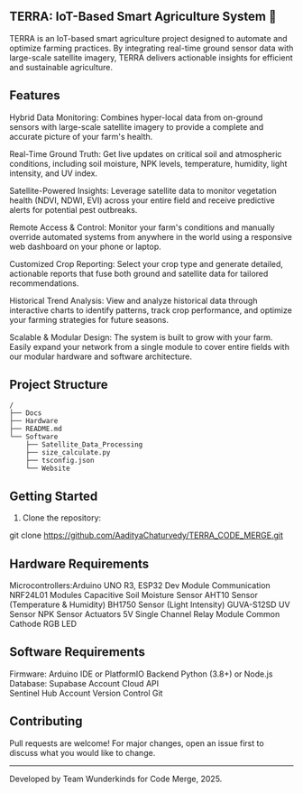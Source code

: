 ## TERRA: IoT-Based Smart Agriculture System 🌱

TERRA is an IoT-based smart agriculture project designed to automate and optimize farming practices. By integrating real-time ground sensor data with large-scale satellite imagery, TERRA delivers actionable insights for efficient and sustainable agriculture.

## Features

Hybrid Data Monitoring: Combines hyper-local data from on-ground sensors with large-scale satellite imagery to provide a complete and accurate picture of your farm's health.

Real-Time Ground Truth: Get live updates on critical soil and atmospheric conditions, including soil moisture, NPK levels, temperature, humidity, light intensity, and UV index.

Satellite-Powered Insights: Leverage satellite data to monitor vegetation health (NDVI, NDWI, EVI) across your entire field and receive predictive alerts for potential pest outbreaks.

Remote Access & Control: Monitor your farm's conditions and manually override automated systems from anywhere in the world using a responsive web dashboard on your phone or laptop.

Customized Crop Reporting: Select your crop type and generate detailed, actionable reports that fuse both ground and satellite data for tailored recommendations.

Historical Trend Analysis: View and analyze historical data through interactive charts to identify patterns, track crop performance, and optimize your farming strategies for future seasons.

Scalable & Modular Design: The system is built to grow with your farm. Easily expand your network from a single module to cover entire fields with our modular hardware and software architecture.

## Project Structure
```
/
├── Docs
├── Hardware
├── README.md
└── Software
    ├── Satellite_Data_Processing
    ├── size_calculate.py
    ├── tsconfig.json
    └── Website
```
## Getting Started

1. Clone the repository:

git clone https://github.com/AadityaChaturvedy/TERRA_CODE_MERGE.git

## Hardware Requirements

Microcontrollers:Arduino UNO R3, ESP32 Dev Module
Communication	NRF24L01 Modules
Capacitive Soil Moisture Sensor
AHT10 Sensor (Temperature & Humidity)
BH1750 Sensor (Light Intensity)
GUVA-S12SD UV Sensor
NPK Sensor
Actuators	5V Single Channel Relay Module
Common Cathode RGB LED

## Software Requirements

Firmware:	Arduino IDE or PlatformIO
Backend	Python (3.8+) or Node.js
Database:	Supabase Account
Cloud API	
Sentinel Hub Account
Version Control	Git

## Contributing

Pull requests are welcome! For major changes, open an issue first to discuss what you would like to change.

---

Developed by Team Wunderkinds for Code Merge, 2025.
